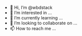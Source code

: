 - 👋 Hi, I’m @wbdstack
- 👀 I’m interested in ...
- 🌱 I’m currently learning ...
- 💞️ I’m looking to collaborate on ...
- 📫 How to reach me ...

<!---
wbdstack/wbdstack is a ✨ special ✨ repository because its `README.md` (this file) appears on your GitHub profile.
You can click the Preview link to take a look at your changes.
--->
